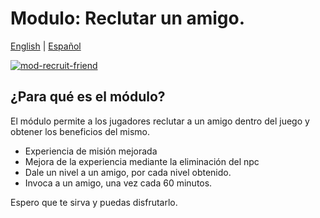 # Modulo: Reclutar un amigo.

[English](README.md) | [Español](README_ES.md)

[![mod-recruit-friend](https://user-images.githubusercontent.com/2810187/83866937-ef9a6b00-a6fe-11ea-9fd7-4cb3c0465bba.png)](https://www.youtube.com/watch?v=ko1F_fIbnJg "mod-recruit-friend")

## ¿Para qué es el módulo?

El módulo permite a los jugadores reclutar a un amigo dentro del juego y obtener los beneficios del mismo.

- Experiencia de misión mejorada
- Mejora de la experiencia mediante la eliminación del npc
- Dale un nivel a un amigo, por cada nivel obtenido.
- Invoca a un amigo, una vez cada 60 minutos.

Espero que te sirva y puedas disfrutarlo.
